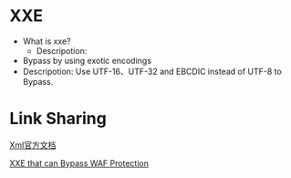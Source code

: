 # XXE

- What is xxe?
  - Descripotion:
-  Bypass by using exotic encodings
  - Descripotion: Use UTF-16、UTF-32 and EBCDIC instead of UTF-8 to Bypass.



# Link Sharing

[Xml官方文档](https://www.w3.org/TR/xml/#sec-guessing)

[XXE that can Bypass WAF Protection](https://lab.wallarm.com/xxe-that-can-bypass-waf-protection-98f679452ce0/)